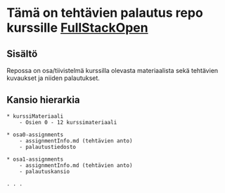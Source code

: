 # Tämä on tehtävien palautus repo kurssille [FullStackOpen](https://fullstackopen.com/)

## Sisältö

Repossa on osa/tiivistelmä kurssilla olevasta materiaalista sekä tehtävien kuvaukset ja niiden palautukset.

## Kansio hierarkia

```
* kurssiMateriaali
    - Osien 0 - 12 kurssimateriaali

* osa0-assignments
    - assignmentInfo.md (tehtävien anto)
    - palautustiedosto

* osa1-assignments
    - assignmentInfo.md (tehtävien anto)
    - palautuskansio

. . .
```
